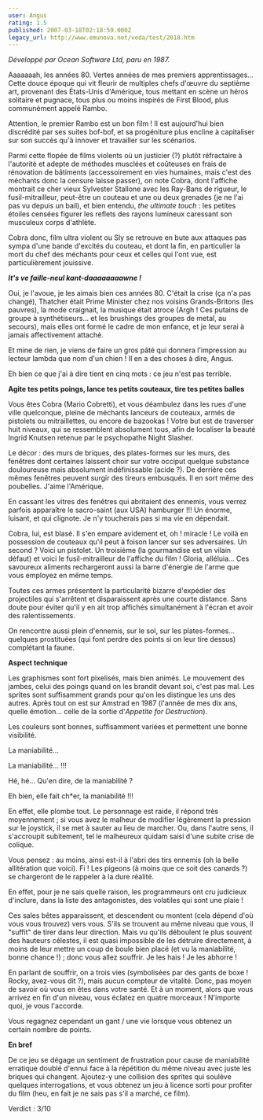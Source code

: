 ```yaml
---
user: Angus
rating: 1.5
published: 2007-03-18T02:18:59.000Z
legacy_url: http://www.emunova.net/veda/test/2018.htm
---
```

_Développé par Ocean Software Ltd, paru en 1987\._  

  

Aaaaaaah, les années 80\. Vertes années de mes premiers apprentissages... Cette douce époque qui vit fleurir de multiples chefs d'œuvre du septième art, provenant des États-Unis d'Amérique, tous mettant en scène un héros solitaire et pugnace, tous plus ou moins inspirés de First Blood, plus communément appelé Rambo.  

  

Attention, le premier Rambo est un bon film ! Il est aujourd'hui bien discrédité par ses suites bof-bof, et sa progéniture plus encline à capitaliser sur son succès qu'à innover et travailler sur les scénarios.  

  

Parmi cette flopée de films violents où un justicier (?) plutôt réfractaire à l'autorité et adepte de méthodes musclées et coûteuses en frais de rénovation de bâtiments (accessoirement en vies humaines, mais c'est des méchants donc la censure laisse passer), on note Cobra, dont l'affiche montrait ce cher vieux Sylvester Stallone avec les Ray-Bans de rigueur, le fusil-mitrailleur, peut-être un couteau et une ou deux grenades (je ne l'ai pas vu depuis un bail), et bien entendu, _the ultimate touch_ : les petites étoiles censées figurer les reflets des rayons lumineux caressant son musculeux corps d'athlète.  

  

Cobra donc, film ultra violent ou Sly se retrouve en bute aux attaques pas sympa d'une bande d'excités du couteau, et dont la fin, en particulier la mort du chef des méchants pour ceux et celles qui l'ont vue, est particulièrement jouissive.  

  

_**It's ve faille-neul kant-daaaaaaaawne !**_  

  

Oui, je l'avoue, je les aimais bien ces années 80\. C'était la crise (ça n'a pas changé), Thatcher était Prime Minister chez nos voisins Grands-Britons (les pauvres), la mode craignait, la musique était atroce (Argh ! Ces putains de groupe à synthétiseurs... et les brushings des groupes de metal, au secours), mais elles ont formé le cadre de mon enfance, et je leur serai à jamais affectivement attaché.  

  

Et mine de rien, je viens de faire un gros pâté qui donnera l'impression au lecteur lambda que nom d'un chien ! Il en a des choses à dire, Angus.  

  

Eh bien ce que j'ai à dire tient en cinq mots : ce jeu n'est pas terrible.  

  

**Agite tes petits poings, lance tes petits couteaux, tire tes petites balles**  

  

Vous êtes Cobra (Mario Cobretti), et vous déambulez dans les rues d'une ville quelconque, pleine de méchants lanceurs de couteaux, armés de pistolets ou mitraillettes, ou encore de bazookas ! Votre but est de traverser huit niveaux, qui se ressemblent absolument tous, afin de localiser la beauté Ingrid Knutsen retenue par le psychopathe Night Slasher.  

  

Le décor : des murs de briques, des plates-formes sur les murs, des fenêtres dont certaines laissent choir sur votre occiput quelque substance douloureuse mais absolument indéfinissable (acide ?). De derrière ces mêmes fenêtres peuvent surgir des tireurs embusqués. Il en sort même des poubelles. J'aime l'Amérique.  

  

En cassant les vitres des fenêtres qui abritaient des ennemis, vous verrez parfois apparaître le sacro-saint (aux USA) hamburger !!! Un énorme, luisant, et qui clignote. Je n'y toucherais pas si ma vie en dépendait.  

Cobra, lui, est blasé. Il s'en empare avidement et, oh ! miracle ! Le voilà en possession de couteaux qu'il peut à foison lancer sur ses adversaires. Un second ? Voici un pistolet. Un troisième (la gourmandise est un vilain défaut) et voici le fusil-mitrailleur de l'affiche du film ! Gloria, alléluia... Ces savoureux aliments rechargeront aussi la barre d'énergie de l'arme que vous employez en même temps.  

  

Toutes ces armes présentent la particularité bizarre d'expédier des projectiles qui s'arrêtent et disparaissent après une courte distance. Sans doute pour éviter qu'il y en ait trop affichés simultanément à l'écran et avoir des ralentissements.  

  

On rencontre aussi plein d'ennemis, sur le sol, sur les plates-formes... quelques prostituées (qui font perdre des points si on leur tire dessus) complétant la faune.  

  

**Aspect technique**  

  

Les graphismes sont fort pixelisés, mais bien animés. Le mouvement des jambes, celui des poings quand on les brandit devant soi, c'est pas mal. Les sprites sont suffisamment grands pour qu'on les distingue les uns des autres. Après tout on est sur Amstrad en 1987 (l'année de mes dix ans, quelle émotion... celle de la sortie d'_Appetite for Destruction_).  

  

Les couleurs sont bonnes, suffisamment variées et permettent une bonne visibilité.  

  

La maniabilité...  

  

La maniabilité... !!!  

  

Hé, hé... Qu'en dire, de la maniabilité ?  

  

Eh bien, elle fait ch\*er, la maniabilité !!!  

  

En effet, elle plombe tout. Le personnage est raide, il répond très moyennement ; si vous avez le malheur de modifier légèrement la pression sur le joystick, il se met à sauter au lieu de marcher. Ou, dans l'autre sens, il s'accroupit subitement, tel le malheureux quidam saisi d'une subite crise de colique.  

  

Vous pensez : au moins, ainsi est-il à l'abri des tirs ennemis (oh la belle allitération que voici). Fi ! Les pigeons (à moins que ce soit des canards ?) se chargeront de le rappeler à la dure réalité.  

  

En effet, pour je ne sais quelle raison, les programmeurs ont cru judicieux d'inclure, dans la liste des antagonistes, des volatiles qui sont une plaie !  

Ces sales bêtes apparaissent, et descendent ou montent (cela dépend d'où vous vous trouvez) vers vous. S'ils se trouvent au même niveau que vous, il "suffit" de tirer dans leur direction. Mais vu qu'ils déboulent le plus souvent des hauteurs célestes, il est quasi impossible de les détruire directement, à moins de leur mettre un coup de boule bien placé (et vu la maniabilité, bonne chance !) ; donc vous allez souffrir. Je les hais ! Je les abhorre !  

  

En parlant de souffrir, on a trois vies (symbolisées par des gants de boxe ! Rocky, avez-vous dit ?), mais aucun compteur de vitalité. Donc, pas moyen de savoir où vous en êtes dans votre santé. Et à un moment, alors que vous arrivez en fin d'un niveau, vous éclatez en quatre morceaux ! N'importe quoi, je vous l'accorde.  

Vous regagnez cependant un gant / une vie lorsque vous obtenez un certain nombre de points.  

  

**En bref**  

  

De ce jeu se dégage un sentiment de frustration pour cause de maniabilité erratique doublé d'ennui face à la répétition du même niveau avec juste les briques qui changent. Ajoutez-y une collision des sprites qui soulève quelques interrogations, et vous obtenez un jeu à licence sorti pour profiter du film (heu, en fait je ne sais pas s'il a marché, ce film).  

  

Verdict : 3/10